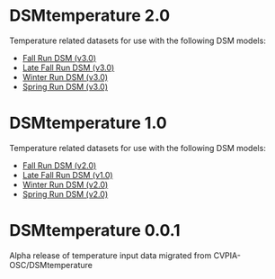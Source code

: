 # DSMtemperature 2.0

Temperature related datasets for use with the following DSM models:

* [Fall Run DSM (v3.0)](https://github.com/CVPIA-OSC/fallRunDSM/releases/tag/v2.0)
* [Late Fall Run DSM (v3.0)](https://github.com/CVPIA-OSC/fallRunDSM/releases/tag/v1.0)
* [Winter Run DSM (v3.0)](https://github.com/CVPIA-OSC/winterRunDSM/releases/tag/v2.0)
* [Spring Run DSM (v3.0)](https://github.com/CVPIA-OSC/springRunDSM/releases/tag/v2.0)

# DSMtemperature 1.0

Temperature related datasets for use with the following DSM models:

* [Fall Run DSM (v2.0)](https://github.com/CVPIA-OSC/fallRunDSM/releases/tag/v2.0)
* [Late Fall Run DSM (v1.0)](https://github.com/CVPIA-OSC/fallRunDSM/releases/tag/v1.0)
* [Winter Run DSM (v2.0)](https://github.com/CVPIA-OSC/winterRunDSM/releases/tag/v2.0)
* [Spring Run DSM (v2.0)](https://github.com/CVPIA-OSC/springRunDSM/releases/tag/v2.0)

# DSMtemperature 0.0.1

Alpha release of temperature input data migrated from CVPIA-OSC/DSMtemperature
